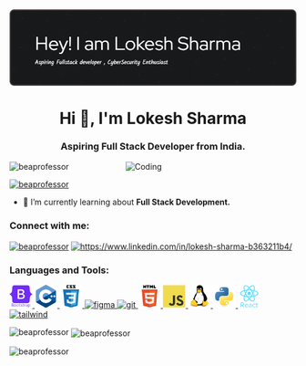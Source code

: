 <img align="top" alt="Coding"  src="github-header-image.png" >
<h1 align="center">Hi 👋, I'm Lokesh Sharma</h1>
<h3 align="center">Aspiring Full Stack Developer from India.</h3>
<img align="right" alt="Coding" width = "300" src="https://camo.githubusercontent.com/7de37139d0b4c1ce40865e799b446c0e963a3dd8fb68d239707237c40604fa3d/68747470733a2f2f63646e2e6472696262626c652e636f6d2f75736572732f3733303730332f73637265656e73686f74732f363538313234332f6176656e746f2e676966">

<p align="left"> <img src="https://komarev.com/ghpvc/?username=beaprofessor&label=Profile%20views&color=0e75b6&style=flat" alt="beaprofessor" /> </p>

<p align="left"> <a href="https://twitter.com/beaprofessor" target="blank"><img src="https://img.shields.io/twitter/follow/beaprofessor?logo=twitter&style=for-the-badge" alt="beaprofessor" /></a> </p>

- 🌱 I’m currently learning about **Full Stack Development.**

<h3 align="left">Connect with me:</h3>
<p align="left">
<a href="https://twitter.com/beaprofessor" target="blank"><img align="center" src="https://upload.wikimedia.org/wikipedia/commons/9/95/Twitter_new_X_logo.png" alt="beaprofessor" height="30" width="40" /></a>
<a href="https://linkedin.com/in/https://www.linkedin.com/in/lokesh-sharma-b363211b4/" target="blank"><img align="center" src="https://raw.githubusercontent.com/rahuldkjain/github-profile-readme-generator/master/src/images/icons/Social/linked-in-alt.svg" alt="https://www.linkedin.com/in/lokesh-sharma-b363211b4/" height="30" width="40" /></a>
</p>

<h3 align="left">Languages and Tools:</h3>
<p align="left"> <a href="https://getbootstrap.com" target="_blank" rel="noreferrer"> <img src="https://raw.githubusercontent.com/devicons/devicon/master/icons/bootstrap/bootstrap-plain-wordmark.svg" alt="bootstrap" width="40" height="40"/> </a> <a href="https://www.w3schools.com/cpp/" target="_blank" rel="noreferrer"> <img src="https://raw.githubusercontent.com/devicons/devicon/master/icons/cplusplus/cplusplus-original.svg" alt="cplusplus" width="40" height="40"/> </a> <a href="https://www.w3schools.com/css/" target="_blank" rel="noreferrer"> <img src="https://raw.githubusercontent.com/devicons/devicon/master/icons/css3/css3-original-wordmark.svg" alt="css3" width="40" height="40"/> </a> <a href="https://www.figma.com/" target="_blank" rel="noreferrer"> <img src="https://www.vectorlogo.zone/logos/figma/figma-icon.svg" alt="figma" width="40" height="40"/> </a> <a href="https://git-scm.com/" target="_blank" rel="noreferrer"> <img src="https://www.vectorlogo.zone/logos/git-scm/git-scm-icon.svg" alt="git" width="40" height="40"/> </a> <a href="https://www.w3.org/html/" target="_blank" rel="noreferrer"> <img src="https://raw.githubusercontent.com/devicons/devicon/master/icons/html5/html5-original-wordmark.svg" alt="html5" width="40" height="40"/> </a> <a href="https://developer.mozilla.org/en-US/docs/Web/JavaScript" target="_blank" rel="noreferrer"> <img src="https://raw.githubusercontent.com/devicons/devicon/master/icons/javascript/javascript-original.svg" alt="javascript" width="40" height="40"/> </a> <a href="https://www.linux.org/" target="_blank" rel="noreferrer"> <img src="https://raw.githubusercontent.com/devicons/devicon/master/icons/linux/linux-original.svg" alt="linux" width="40" height="40"/> </a> <a href="https://www.python.org" target="_blank" rel="noreferrer"> <img src="https://raw.githubusercontent.com/devicons/devicon/master/icons/python/python-original.svg" alt="python" width="40" height="40"/> </a> <a href="https://reactjs.org/" target="_blank" rel="noreferrer"> <img src="https://raw.githubusercontent.com/devicons/devicon/master/icons/react/react-original-wordmark.svg" alt="react" width="40" height="40"/> </a> <a href="https://tailwindcss.com/" target="_blank" rel="noreferrer"> <img src="https://www.vectorlogo.zone/logos/tailwindcss/tailwindcss-icon.svg" alt="tailwind" width="40" height="40"/> </a> </p>

<p><img align="left" src="https://github-readme-stats.vercel.app/api/top-langs?username=beaprofessor&show_icons=true&locale=en&layout=compact" alt="beaprofessor" /></p>

<p>&nbsp;<img align="center" src="https://github-readme-stats.vercel.app/api?username=beaprofessor&show_icons=true&locale=en" alt="beaprofessor" /></p>

<p><img align="center" src="https://github-readme-streak-stats.herokuapp.com/?user=beaprofessor&" alt="beaprofessor" /></p>
